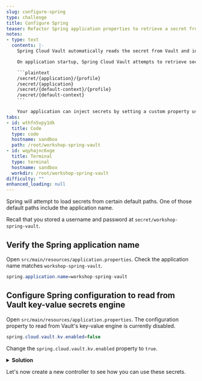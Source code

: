 ```yaml
---
slug: configure-spring
type: challenge
title: Configure Spring
teaser: Refactor Spring application properties to retrieve a secret from Vault.
notes:
- type: text
  contents: |-
    Spring Cloud Vault automatically reads the secret from Vault and injects it as an application property.

    On application startup, Spring Cloud Vault attempts to retrieve secrets from [the following paths in Vault](https://cloud.spring.io/spring-cloud-vault/reference/html/#vault.config.backends.kv.versioned):

    ```plaintext
    /secret/{application}/{profile}
    /secret/{application}
    /secret/{default-context}/{profile}
    /secret/{default-context}
    ```

    Your application can inject secrets by setting a custom property using the `@ConfigurationProperties` annotation.
tabs:
- id: wthfn5vpy1dk
  title: Code
  type: code
  hostname: sandbox
  path: /root/workshop-spring-vault
- id: wqyhajnc6xge
  title: Terminal
  type: terminal
  hostname: sandbox
  workdir: /root/workshop-spring-vault
difficulty: ""
enhanced_loading: null
---
```


Spring will attempt to load secrets from certain default paths. One of those default paths
include the application name.

Recall that you stored a username and password at `secret/workshop-spring-vault`.

## Verify the Spring application name

Open `src/main/resources/application.properties`. Check the application name
matches `workshop-spring-vault`.

```java
spring.application.name=workshop-spring-vault
```

## Configure Spring configuration to read from Vault key-value secrets engine

Open `src/main/resources/application.properties`. The configuration property
to read from Vault's key-value engine is currently disabled.

```java
spring.cloud.vault.kv.enabled=false
```

Change the `spring.cloud.vault.kv.enabled` property to `true`.



<details>
<summary><b>Solution</b></summary>
Run the following command:

```shell
spring.cloud.vault.kv.enabled=true
```
</details>

Let's now create a new controller to see how you can use these secrets.